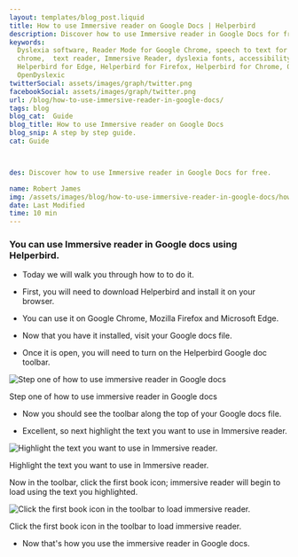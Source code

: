 ```yaml
---
layout: templates/blog_post.liquid
title: How to use Immersive reader on Google Docs | Helperbird
description: Discover how to use Immersive reader in Google Docs for free.
keywords:
  Dyslexia software, Reader Mode for Google Chrome, speech to text for chrome, Text to speech for
  chrome,  text reader, Immersive Reader, dyslexia fonts, accessibility software, dyslexia software,
  Helperbird for Edge, Helperbird for Firefox, Helperbird for Chrome, Opendyslexic for Chrome,
  OpenDyslexic
twitterSocial: assets/images/graph/twitter.png
facebookSocial: assets/images/graph/twitter.png
url: /blog/how-to-use-immersive-reader-in-google-docs/
tags: blog
blog_cat:  Guide
blog_title: How to use Immersive reader on Google Docs
blog_snip: A step by step guide.
cat: Guide



des: Discover how to use Immersive reader in Google Docs for free.

name: Robert James
img: /assets/images/blog/how-to-use-immersive-reader-in-google-docs/how-to-turn-on-helperbirds-google-toolbar.png
date: Last Modified
time: 10 min
---
```


  

### You can use Immersive reader in Google docs using Helperbird.

  

- Today we will walk you through how to to do it.

- First, you will need to download Helperbird and install it on your browser.

- You can use it on Google Chrome, Mozilla Firefox and Microsoft Edge.

- Now that you have it installed, visit your Google docs file.

- Once it is open, you will need to turn on the Helperbird Google doc toolbar.

  

![Step one of how to use immersive reader in Google docs](/assets/images/blog/how-to-use-immersive-reader-in-google-docs/how-to-turn-on-helperbirds-google-toolbar.png)

  

Step one of how to use immersive reader in Google docs

  

- Now you should see the toolbar along the top of your Google docs file.

- Excellent, so next highlight the text you want to use in Immersive reader.

  

![Highlight the text you want to use in Immersive reader.](/assets/images/blog/how-to-use-immersive-reader-in-google-docs/highlight-the-text-in-google-docs-to-use-immersive-reader.png)

  

Highlight the text you want to use in Immersive reader.

  

Now in the toolbar, click the first book icon; immersive reader will begin to load using the text you highlighted.

  

![Click the first book icon in the toolbar to load immersive reader.](/assets/images/blog/how-to-use-immersive-reader-in-google-docs/immersive-reader-loading-in-google-docs.png)

  

Click the first book icon in the toolbar to load immersive reader.

  

- Now that's how you use the immersive reader in Google docs.